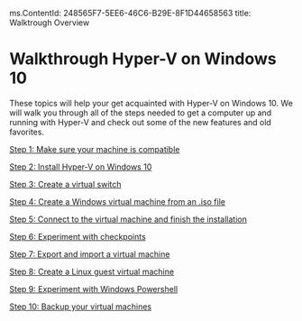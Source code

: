 ms.ContentId: 248565F7-5EE6-46C6-B29E-8F1D44658563
title: Walktrough Overview
 
# Walkthrough Hyper-V on Windows 10 
These topics will help your get acquainted with Hyper-V on Windows 10. We will walk you through all of the steps needed to get a computer up and running with Hyper-V and check out some of the new features and old favorites.

[Step 1: Make sure your machine is compatible](step1.md)

[Step 2: Install Hyper-V on Windows 10](step2.md)

[Step 3: Create a virtual switch](step3.md) 

[Step 4: Create a Windows virtual machine from an .iso file](step4.md)

[Step 5: Connect to the virtual machine and finish the installation](step5.md)

[Step 6: Experiment with checkpoints](step6.md)

[Step 7: Export and import a virtual machine](step7.md)

[Step 8: Create a Linux guest virtual machine](step8.md)

[Step 9: Experiment with Windows Powershell](step9.md)

[Step 10: Backup your virtual machines](step10.md)

